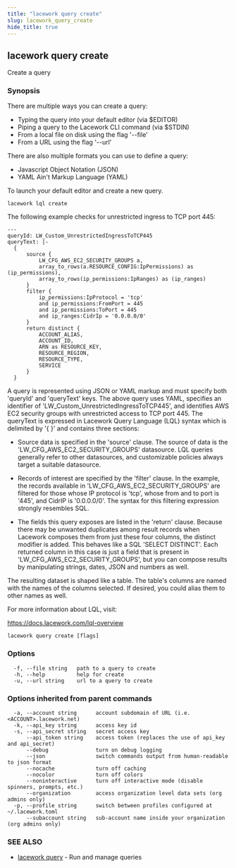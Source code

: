 ```yaml
---
title: "lacework query create"
slug: lacework_query_create
hide_title: true
---
```


## lacework query create

Create a query

### Synopsis


There are multiple ways you can create a query:

  * Typing the query into your default editor (via $EDITOR)
  * Piping a query to the Lacework CLI command (via $STDIN)
  * From a local file on disk using the flag '--file'
  * From a URL using the flag '--url'

There are also multiple formats you can use to define a query:

  * Javascript Object Notation (JSON)
  * YAML Ain't Markup Language (YAML)

To launch your default editor and create a new query.

    lacework lql create

The following example checks for unrestricted ingress to TCP port 445:

    ---
    queryId: LW_Custom_UnrestrictedIngressToTCP445
    queryText: |-
      {
          source {
              LW_CFG_AWS_EC2_SECURITY_GROUPS a,
              array_to_rows(a.RESOURCE_CONFIG:IpPermissions) as (ip_permissions),
              array_to_rows(ip_permissions:IpRanges) as (ip_ranges)
          }
          filter {
              ip_permissions:IpProtocol = 'tcp'
              and ip_permissions:FromPort = 445
              and ip_permissions:ToPort = 445
              and ip_ranges:CidrIp = '0.0.0.0/0'
          }
          return distinct {
              ACCOUNT_ALIAS,
              ACCOUNT_ID,
              ARN as RESOURCE_KEY,
              RESOURCE_REGION,
              RESOURCE_TYPE,
              SERVICE
          }
      }

A query is represented using JSON or YAML markup and must specify both 'queryId'
and 'queryText' keys. The above query uses YAML, specifies an identifier of
'LW_Custom_UnrestrictedIngressToTCP445', and identifies AWS EC2 security groups with
unrestricted access to TCP port 445. The queryText is expressed in Lacework Query
Language (LQL) syntax which is delimited by '{ }' and contains three sections:

  * Source data is specified in the 'source' clause. The source of data is the
  'LW_CFG_AWS_EC2_SECURITY_GROUPS' datasource. LQL queries generally refer to other 
  datasources, and customizable policies always target a suitable datasource.

  * Records of interest are specified by the 'filter' clause. In the example, the
  records available in 'LW_CFG_AWS_EC2_SECURITY_GROUPS' are filtered for those whose IP
  protocol is 'tcp', whose from and to port is '445', and CidrIP is '0.0.0.0/0'.
  The syntax for this filtering expression strongly resembles SQL.

  * The fields this query exposes are listed in the 'return' clause. Because there
  may be unwanted duplicates among result records when Lacework composes them from
  just these four columns, the distinct modifier is added. This behaves like a SQL
  'SELECT DISTINCT'. Each returned column in this case is just a field that is present
  in 'LW_CFG_AWS_EC2_SECURITY_GROUPS', but you can compose results by manipulating strings, 
  dates, JSON and numbers as well.

The resulting dataset is shaped like a table. The table's columns are named with the
names of the columns selected. If desired, you could alias them to other names as well.

For more information about LQL, visit:

  https://docs.lacework.com/lql-overview


```
lacework query create [flags]
```

### Options

```
  -f, --file string   path to a query to create
  -h, --help          help for create
  -u, --url string    url to a query to create
```

### Options inherited from parent commands

```
  -a, --account string      account subdomain of URL (i.e. <ACCOUNT>.lacework.net)
  -k, --api_key string      access key id
  -s, --api_secret string   secret access key
      --api_token string    access token (replaces the use of api_key and api_secret)
      --debug               turn on debug logging
      --json                switch commands output from human-readable to json format
      --nocache             turn off caching
      --nocolor             turn off colors
      --noninteractive      turn off interactive mode (disable spinners, prompts, etc.)
      --organization        access organization level data sets (org admins only)
  -p, --profile string      switch between profiles configured at ~/.lacework.toml
      --subaccount string   sub-account name inside your organization (org admins only)
```

### SEE ALSO

* [lacework query](lacework_query.md)	 - Run and manage queries

